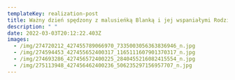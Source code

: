 ```yaml
---
templateKey: realization-post
title: Ważny dzień spędzony z malusieńką Blanką i jej wspaniałymi Rodzicami
description: " "
date: 2022-03-03T20:12:22.403Z
images:
  - /img/274720212_427455789066970_7335003056363836946_n.jpg
  - /img/274594453_427455652400317_1165111607901370317_n.jpg
  - /img/274693286_427456572400225_2840455216082415554_n.jpg
  - /img/275113948_427456462400236_506235297156957707_n.jpg
---
```

